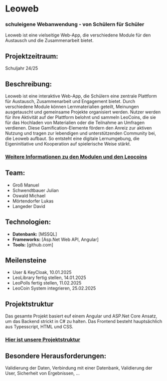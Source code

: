 # Leoweb
### schuleigene Webanwendung - von Schülern für Schüler

Leoweb ist eine vielseitige Web-App, die verschiedene Module für den Austausch und die Zusammenarbeit bietet.

## Projektzeitraum:
Schuljahr 24/25

## Beschreibung:
Leoweb ist eine interaktive Web-App, die Schülern eine zentrale Plattform für Austausch, Zusammenarbeit und Engagement bietet. Durch verschiedene Module können Lernmaterialien geteilt, Meinungen ausgetauscht und gemeinsame Projekte organisiert werden. Nutzer werden für ihre Aktivität auf der Plattform belohnt und sammeln LeoCoins, die sie für das Hochladen von Materialien oder die Teilnahme an Umfragen verdienen. Diese Gamification-Elemente fördern den Anreiz zur aktiven Nutzung und tragen zur lebendigen und unterstützenden Community bei, die Leoweb aufbaut. So entsteht eine digitale Lernumgebung, die Eigeninitiative und Kooperation auf spielerische Weise stärkt.


### [Weitere Informationen zu den Modulen und den Leocoins](./Modules.md)

## Team:
- Groß Manuel
- Schwendtbauer Julian
- Oswald Michael
- Mörtendorfer Lukas
- Langeder David

## Technologien:
- **Datenbank:** [MSSQL]
- **Frameworks:** [Asp.Net Web API, Angular]
- **Tools:** [github.com] <br>

## Meilensteine
- User & KeyCloak, 10.01.2025
- LeoLibrary fertig stellen, 14.01.2025
- LeoPolls fertig stellen, 11.02.2025
- LeoCoin System integrieren, 25.02.2025

## Projektstruktur
Das gesamte Projekt basiert euf einem Angular und ASP.Net Core Ansatz, um das Backend strickt in C# zu halten. Das Frontend besteht hauptsächlich aus Typesscript, HTML und CSS.
### [Hier ist unsere Projektstruktur](./Structure.md)

## Besondere Herausforderungen:
Validierung der Daten, Verbindung mit einer Datenbank, Validierung der User, Sicherheit von Ergebnissen, ...
